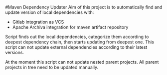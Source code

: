 #Maven Dependency Updater
Aim of this project is to automatically find and update version of local dependencies with:
- Gitlab integration as VCS
- Apache Archiva integration for maven artifact repository

Script finds out the local dependencies, categorize them according to deepest dependency chain, then starts updating from deepest one.
This script can not update external dependencies according to their latest versions.

At the moment this script can not update nested parent projects. All parent projects in tree need to be updated manually.  